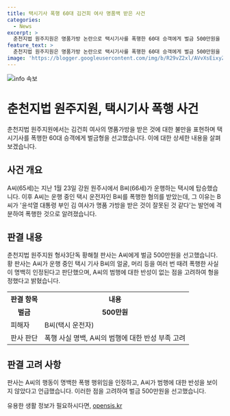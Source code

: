 ```yaml
---
title: 택시기사 폭행 60대 김건희 여사 명품백 받은 사건
categories:
  - News
excerpt: >
  춘천지법 원주지원은 명품가방 논란으로 택시기사를 폭행한 60대 승객에게 벌금 500만원을 선고했다. 피고인은 운행 중인 택시 기사를 몇 번이나 때렸으며, 범행을 부인하고 반성하는 모습이 없어 형을 정했다는 것이 판사의 판결이다. 당시 피고인은 김여사에 대한 발언으로 기사를 폭행했다고 지목되었으며, 범행을 부인하면서 툭툭 친 것일 뿐이라 주장했다.
feature_text: >
  춘천지법 원주지원은 명품가방 논란으로 택시기사를 폭행한 60대 승객에게 벌금 500만원을 선고했다. 피고인은 운행 중인 택시 기사를 몇 번이나 때렸으며, 범행을 부인하고 반성하는 모습이 없어 형을 정했다는 것이 판사의 판결이다. 당시 피고인은 김여사에 대한 발언으로 기사를 폭행했다고 지목되었으며, 범행을 부인하면서 툭툭 친 것일 뿐이라 주장했다.
image: 'https://blogger.googleusercontent.com/img/b/R29vZ2xl/AVvXsEixyZcFfHzMRdzZMjFBmAUKJYCLCGyLL1o632UiGVXcaFdKo_bkvkuCioo0uUKlGfBVcT3P84aROyZIXSBEx3Aw5nCQ3pTgDom1WDC4m8eifvWiAmWEEVb4x6G_l8C0QH225ldMjyaFvpxGEBGNO37VmDTDMHGhJPq73UglMfDca1-0aw/s1600/blogspot.png'
---
```


<p><img src="https://blogger.googleusercontent.com/img/b/R29vZ2xl/AVvXsEixyZcFfHzMRdzZMjFBmAUKJYCLCGyLL1o632UiGVXcaFdKo_bkvkuCioo0uUKlGfBVcT3P84aROyZIXSBEx3Aw5nCQ3pTgDom1WDC4m8eifvWiAmWEEVb4x6G_l8C0QH225ldMjyaFvpxGEBGNO37VmDTDMHGhJPq73UglMfDca1-0aw/s1600/blogspot.png" alt="info 속보" /></p>

<h1>춘천지법 원주지원, 택시기사 폭행 사건</h1>

<p data-ke-size="size16">춘천지법 원주지원에서는 김건희 여사의 명품가방을 받은 것에 대한 불만을 표현하며 택시기사를 폭행한 60대 승객에게 벌금형을 선고했습니다. 이에 대한 상세한 내용을 살펴보겠습니다.</p>

<h2 data-ke-size="size26">사건 개요</h2>

<p data-ke-size="size16">A씨(65세)는 지난 1월 23일 강원 원주시에서 B씨(66세)가 운행하는 택시에 탑승했습니다. 이후 A씨는 운행 중인 택시 운전자인 B씨를 폭행한 혐의를 받았는데, 그 이유는 B씨가 '윤석열 대통령 부인 김 여사가 명품 가방을 받은 것이 잘못된 것 같다'는 발언에 격분하여 폭행한 것으로 알려졌습니다.</p>

<h2 data-ke-size="size26">판결 내용</h2>

<p data-ke-size="size16">춘천지법 원주지원 형사3단독 황해철 판사는 A씨에게 벌금 500만원을 선고했습니다. 황 판사는 A씨가 운행 중인 택시 기사 B씨의 얼굴, 머리 등을 여러 번 때려 폭행한 사실이 명백히 인정된다고 판단했으며, A씨의 범행에 대한 반성이 없는 점을 고려하여 형을 정했다고 밝혔습니다.</p>

<table>
  <tr>
    <th>판결 항목</th>
    <th>내용</th>
  </tr>
  <tr>
    <td style="text-align: center; height: 17px;"><b>벌금</b></td>
    <td style="text-align: center; height: 17px;"><b>500만원</b></td>
  </tr>
  <tr>
    <td style="height: 17px;">피해자</td>
    <td>B씨(택시 운전자)</td>
  </tr>
  <tr>
    <td style="height: 17px;">판사 판단</td>
    <td>폭행 사실 명백, A씨의 범행에 대한 반성 부족 고려</td>
  </tr>
</table>

<h2 data-ke-size="size26">판결 고려 사항</h2>

<p data-ke-size="size16">판사는 A씨의 행동이 명백한 폭행 행위임을 인정하고, A씨가 범행에 대한 반성을 보이지 않았다고 언급했습니다. 이러한 점을 고려하여 벌금 500만원을 선고했습니다.</p>
유용한 생활 정보가 필요하시다면, <a href="https://opensis.kr" rel="dofollow">opensis.kr</a>


